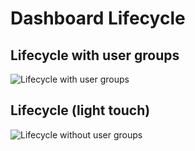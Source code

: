 # Dashboard Lifecycle


## Lifecycle with user groups
![Lifecycle with user groups](images/reporting_corecompanents.png)


## Lifecycle (light touch)
![Lifecycle without user groups](images/reporting_corecompanents.png)

